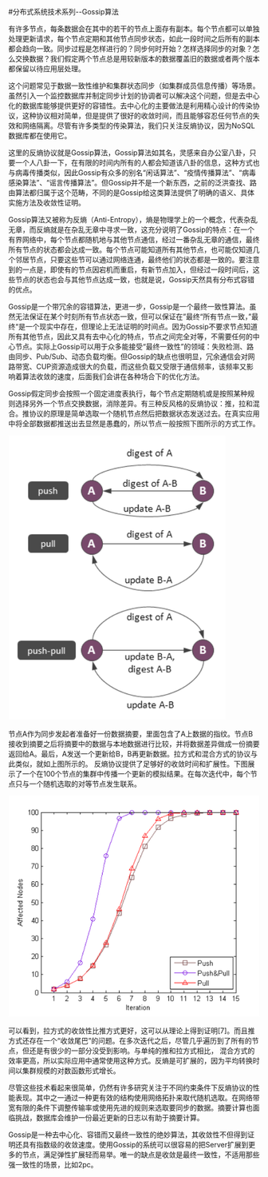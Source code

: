 #分布式系统技术系列--Gossip算法

有许多节点，每条数据会在其中的若干的节点上面存有副本。每个节点都可以单独处理更新请求，每个节点定期和其他节点同步状态，如此一段时间之后所有的副本都会趋向一致。同步过程是怎样进行的？同步何时开始？怎样选择同步的对象？怎么交换数据？我们假定两个节点总是用较新版本的数据覆盖旧的数据或者两个版本都保留以待应用层处理。

这个问题常见于数据一致性维护和集群状态同步（如集群成员信息传播）等场景。虽然引入一个监控数据库并制定同步计划的协调者可以解决这个问题，但是去中心化的数据库能够提供更好的容错性。去中心化的主要做法是利用精心设计的传染协议，这种协议相对简单，但是提供了很好的收敛时间，而且能够容忍任何节点的失效和网络隔离。尽管有许多类型的传染算法，我们只关注反熵协议，因为NoSQL数据库都在使用它。

这里的反熵协议就是Gossip算法，Gossip算法如其名，灵感来自办公室八卦，只要一个人八卦一下，在有限的时间内所有的人都会知道该八卦的信息，这种方式也与病毒传播类似，因此Gossip有众多的别名“闲话算法”、“疫情传播算法”、“病毒感染算法”、“谣言传播算法”。但Gossip并不是一个新东西，之前的泛洪查找、路由算法都归属于这个范畴，不同的是Gossip给这类算法提供了明确的语义、具体实施方法及收敛性证明。

Gossip算法又被称为反熵（Anti-Entropy），熵是物理学上的一个概念，代表杂乱无章，而反熵就是在杂乱无章中寻求一致，这充分说明了Gossip的特点：在一个有界网络中，每个节点都随机地与其他节点通信，经过一番杂乱无章的通信，最终所有节点的状态都会达成一致。每个节点可能知道所有其他节点，也可能仅知道几个邻居节点，只要这些节可以通过网络连通，最终他们的状态都是一致的。要注意到的一点是，即使有的节点因宕机而重启，有新节点加入，但经过一段时间后，这些节点的状态也会与其他节点达成一致，也就是说，Gossip天然具有分布式容错的优点。

Gossip是一个带冗余的容错算法，更进一步，Gossip是一个最终一致性算法。虽然无法保证在某个时刻所有节点状态一致，但可以保证在”最终“所有节点一致，”最终“是一个现实中存在，但理论上无法证明的时间点。因为Gossip不要求节点知道所有其他节点，因此又具有去中心化的特点，节点之间完全对等，不需要任何的中心节点。实际上Gossip可以用于众多能接受“最终一致性”的领域：失败检测、路由同步、Pub/Sub、动态负载均衡。但Gossip的缺点也很明显，冗余通信会对网路带宽、CUP资源造成很大的负载，而这些负载又受限于通信频率，该频率又影响着算法收敛的速度，后面我们会讲在各种场合下的优化方法。

Gossip假定同步会按照一个固定进度表执行，每个节点定期随机或是按照某种规则选择另外一个节点交换数据，消除差异。有三种反风格的反熵协议：推，拉和混合。推协议的原理是简单选取一个随机节点然后把数据状态发送过去。在真实应用中将全部数据都推送出去显然是愚蠢的，所以节点一般按照下图所示的方式工作。

![](images/11/gossip_1.png)

节点A作为同步发起者准备好一份数据摘要，里面包含了A上数据的指纹。节点B接收到摘要之后将摘要中的数据与本地数据进行比较，并将数据差异做成一份摘要返回给A。最后，A发送一个更新给B，B再更新数据。拉方式和混合方式的协议与此类似，就如上图所示的。
反熵协议提供了足够好的收敛时间和扩展性。下图展示了一个在100个节点的集群中传播一个更新的模拟结果。在每次迭代中，每个节点只与一个随机选取的对等节点发生联系。

![](images/11/gossip_2.png)

可以看到，拉方式的收敛性比推方式更好，这可以从理论上得到证明[7]。而且推方式还存在一个“收敛尾巴”的问题。在多次迭代之后，尽管几乎遍历到了所有的节点，但还是有很少的一部分没受到影响。与单纯的推和拉方式相比， 混合方式的效率更高，所以实际应用中通常使用这种方式。反熵是可扩展的，因为平均转换时间以集群规模的对数函数形式增长。

尽管这些技术看起来很简单，仍然有许多研究关注于不同约束条件下反熵协议的性能表现。其中之一通过一种更有效的结构使用网络拓扑来取代随机选取。在网络带宽有限的条件下调整传输率或使用先进的规则来选取要同步的数据。摘要计算也面临挑战，数据库会维护一份最近更新的日志以有助于摘要计算。

Gossip是一种去中心化、容错而又最终一致性的绝妙算法，其收敛性不但得到证明还具有指数级的收敛速度。使用Gossip的系统可以很容易的把Server扩展到更多的节点，满足弹性扩展轻而易举。唯一的缺点是收敛是最终一致性，不适用那些强一致性的场景，比如2pc。